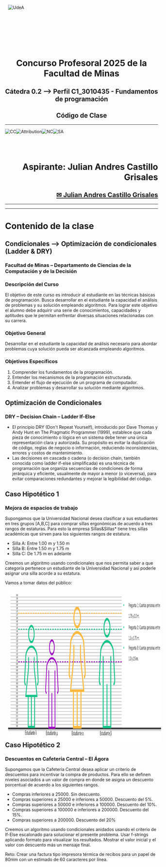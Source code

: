 <br></br>
<div align="left">
<p><img alt="UdeA" height="150px" src="https://minas.medellin.unal.edu.co/proyectos/one-health-consortium/images/unal.png" align="left" hspace="10px" vspace="0px"></p>
</div>
<div> </div>

<div> </div>

<br></br>
<br></br>
<br></br>
<br></br>
<p>
<h6 align="center"> <b> </b> </h6>
<h1 align="center"> <b> Concurso Profesoral 2025 de la Facultad de Minas </b> </h1>
<h2 align="center"> <b> Cátedra 0.2 --> Perfil C1_3010435 - Fundamentos de programación </b> </h2>
<h2 align="center"> <b> Código de Clase </b> </h2>
<hr size=10 noshade color="gray">
</p>
<p>
<img alt="CC" height="70px" src="https://creativecommons.org/images/deed/cc_blue_x2.png" align="left" hspace="0px" vspace="0px">
<img alt="Attribution" height="70px" src="https://creativecommons.org/images/deed/attribution_icon_blue_x2.png" align="left" hspace="0px" vspace="0px">
<img alt="NC" height="70px" src="https://creativecommons.org/images/deed/nc_blue_x2.png" align="left" hspace="0px" vspace="0px">
<img alt="SA" height="70px" src="https://creativecommons.org/images/deed/sa_blue_x2.png" align="left" hspace="0px" vspace="0px">
<br></br><br></br>
</p>


<div align="right">
<h1> Aspirante: Julian Andres Castillo Grisales</h1>
<h2><a href="mailto:jandres.castillo@udea.edu.co">✉ Julian Andres Castillo Grisales</a></h2>
<hr size=1 noshade color="black">


<hr size=10 noshade color="green">

</div>

# **Contenido de la clase**
## **Condicionales --> Optimización de condicionales (Ladder & DRY)**
### **Facultad de Minas – Departamento de Ciencias de la Computación y de la Decisión**

### **Descripción del Curso**

El objetivo de este curso es introducir al estudiante en las técnicas básicas de programación. Busca desarrollar en el estudiante la capacidad el análisis de problemas y su solución empleando algoritmos. Para lograr este objetivo el alumno debe adquirir una serie de conocimientos, capacidades y aptitudes que le permitan enfrentar diversas situaciones relacionadas con su carrera. 

### **Objetivo General**
Desarrollar en el estudiante la capacidad de análisis necesario para abordar problemas cuya solución pueda ser alcanzada empleando algoritmos. 

### **Objetivos Específicos**
1.   Comprender los fundamentos de la programación. 
2.   Entender los mecanismos de la programación estructurada. 
3.   Entender el flujo de ejecución de un programa de computador. 
4.   Analizar problemas y desarrollar su solución mediante algoritmos.

## **Optimización de Condicionales**
### **DRY – Decision Chain – Ladder If-Else**
*   El principio DRY (Don't Repeat Yourself), introducido por Dave Thomas y Andy Hunt en The Pragmatic Programmer (1999), establece que cada pieza de conocimiento o lógica en un sistema debe tener una única representación clara y autorizada. Su propósito es evitar la duplicación de código, reglas de negocio o información, reduciendo inconsistencias, errores y costos de mantenimiento. 
*   Las decisiones en cascada o cadena (o decision chain, también conocida como ladder if-else simplificada) es una técnica de programación que organiza secuencias de condiciones de forma jerárquica y eficiente, usualmente de mayor a menor (o viceversa), para evitar comparaciones redundantes y mejorar la legibilidad del código.

## **Caso Hipotético 1**
### **Mejora de espacios de trabajo**

Supongamos que la Universidad Nacional desea clasificar a sus estudiantes en tres grupos [A,B,C] para comprar sillas ergonómicas de acuerdo a tres rangos de estaturas. Para esto la empresa Sillas&Sillas* tiene tres sillas académicas que sirven para los siguientes rangos de estatura.

*   Silla A: Entre 1.00 m y 1.50 m
*   Silla B: Entre 1.50 m y 1.75 m
*   Silla C: De 1.75 m  en adelante

Creemos un algoritmo usando condicionales que nos permita saber a que categoría pertenece un estudiante de la Universidad Nacional y así poderle asignar una silla acorde a su estatura.

Vamos a tomar datos del público:
<p><img alt="estudiantes" height="500px" src="https://raw.githubusercontent.com/juliancastillo-udea/ConvocatoriaDocenteUnalMed/refs/heads/main/img/EstudiantesSillas.png" align="left" hspace="10px" vspace="0px"></p>


## **Caso Hipotético 2**
### **Descuentos en Cafetería Central – El Ágora**

Supongamos que la Cafetería Central desea aplicar un criterio de descuentos para incentivar la compra de productos. Para ello se definen niveles asociados a un valor de compra en donde se asigna un descuento porcentual de acuerdo a los siguientes rangos.

*   Compras inferiores a 25000. Sin descuento.
*   Compras superiores a 25000 e inferiores a 50000. Descuento del 5%.
*   Compras superiores a 50000 e inferiores a 100000. Descuento del 10%.
*   Compras superiores a 100000 e inferiores a 200000. Descuento del 15%.
*   Compras superiores a 200000. Descuento del 20%

Creemos un algoritmo usando condicionales anidados usando el criterio de If-Else escalonado para solucionar el presente problema. Usar f-strings aplicando formato para visualizar los resultados. Mostrar el valor inicial y el valor con descuento más un mensaje final. 

Reto: Crear una factura tipo impresora térmica de recibos para un papel de 80mm con un estimado de 60 caracteres por línea.
